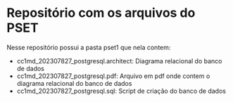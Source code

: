 # Repositório com os arquivos do PSET

Nesse repositório possui a pasta pset1 que nela contem:

- cc1md_202307827_postgresql.architect: Diagrama relacional do banco de dados
- cc1md_202307827_postgresql.pdf: Arquivo em pdf onde contem o diagrama relacional do banco de dados
- cc1md_202307827_postgresql.sql: Script de criação do banco de dados
